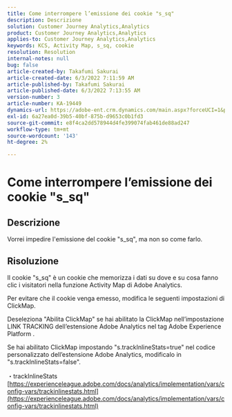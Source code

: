 ```yaml
---
title: Come interrompere l’emissione dei cookie "s_sq"
description: Descrizione
solution: Customer Journey Analytics,Analytics
product: Customer Journey Analytics,Analytics
applies-to: Customer Journey Analytics,Analytics
keywords: KCS, Activity Map, s_sq, cookie
resolution: Resolution
internal-notes: null
bug: false
article-created-by: Takafumi Sakurai
article-created-date: 6/3/2022 7:11:59 AM
article-published-by: Takafumi Sakurai
article-published-date: 6/3/2022 7:13:55 AM
version-number: 3
article-number: KA-19449
dynamics-url: https://adobe-ent.crm.dynamics.com/main.aspx?forceUCI=1&pagetype=entityrecord&etn=knowledgearticle&id=57f2b672-0ce3-ec11-bb3d-000d3a33d4a1
exl-id: 6a27ea0d-39b5-40bf-875b-d9653c0b1fd3
source-git-commit: e8f4ca2dd578944d4fe399074fab461de88ad247
workflow-type: tm+mt
source-wordcount: '143'
ht-degree: 2%

---
```


# Come interrompere l’emissione dei cookie &quot;s_sq&quot;

## Descrizione

Vorrei impedire l&#39;emissione del cookie &quot;s_sq&quot;, ma non so come farlo.

## Risoluzione


Il cookie &quot;s_sq&quot; è un cookie che memorizza i dati su dove e su cosa fanno clic i visitatori nella funzione Activity Map di Adobe Analytics.

Per evitare che il cookie venga emesso, modifica le seguenti impostazioni di ClickMap.

Deseleziona &quot;Abilita ClickMap&quot; se hai abilitato la ClickMap nell’impostazione LINK TRACKING dell’estensione Adobe Analytics nel tag Adobe Experience Platform .

Se hai abilitato ClickMap impostando &quot;s.trackInlineStats=true&quot; nel codice personalizzato dell’estensione Adobe Analytics, modificalo in &quot;s.trackInlineStats=false&quot;.

・trackInlineStats
[https://experienceleague.adobe.com/docs/analytics/implementation/vars/config-vars/trackinlinestats.html](https://experienceleague.adobe.com/docs/analytics/implementation/vars/config-vars/trackinlinestats.html)
